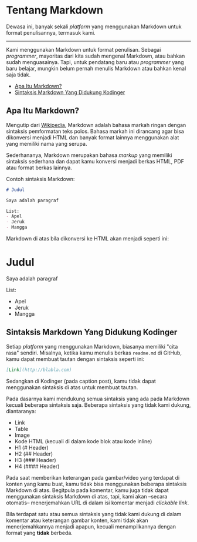 # Tentang Markdown 

Dewasa ini, banyak sekali *platform* yang menggunakan Markdown untuk format penulisannya, termasuk kami.

---

Kami menggunakan Markdown untuk format penulisan. Sebagai *programmer*, mayoritas dari kita sudah mengenal Markdown, atau bahkan sudah menguasainya. Tapi, untuk pendatang baru atau *programmer* yang baru belajar, mungkin belum pernah menulis Markdown atau bahkan kenal saja tidak.

- [Apa Itu Markdown?](#what-is-markdown)
- [Sintaksis Markdown Yang Didukung Kodinger](#supported-markdown)

<a name="what-is-markdown"></a>
## Apa Itu Markdown?
Mengutip dari [Wikipedia][0], Markdown adalah bahasa markah ringan dengan sintaksis pemformatan teks polos. Bahasa markah ini dirancang agar bisa dikonversi menjadi HTML dan banyak format lainnya menggunakan alat yang memiliki nama yang serupa. 

Sederhananya, Markdown merupakan bahasa *markup* yang memiliki sintaksis sederhana dan dapat kamu konversi menjadi berkas HTML, PDF atau format berkas lainnya.

Contoh sintaksis Markdown:
```markdown
# Judul

Saya adalah paragraf

List:
- Apel
- Jeruk
- Mangga
```

Markdown di atas bila dikonversi ke HTML akan menjadi seperti ini:

# Judul

Saya adalah paragraf

List:
- Apel
- Jeruk
- Mangga

<a name="supported-markdown"></a>
## Sintaksis Markdown Yang Didukung Kodinger

Setiap *platform* yang menggunakan Markdown, biasanya memiliki "cita rasa" sendiri. Misalnya, ketika kamu menulis berkas `readme.md` di GitHub, kamu dapat membuat tautan dengan sintaksis seperti ini:

```markdown
[Link](http://blabla.com)
```

Sedangkan di Kodinger (pada caption post), kamu tidak dapat menggunakan sintaksis di atas untuk membuat tautan. 

Pada dasarnya kami mendukung semua sintaksis yang ada pada Markdown kecuali beberapa sintaksis saja. Beberapa sintaksis yang tidak kami dukung, diantaranya:
- Link
- Table
- Image
- Kode HTML (kecuali di dalam kode blok atau kode inline)
- H1 (# Header)
- H2 (## Header)
- H3 (### Header)
- H4 (#### Header)

Pada saat memberikan keterangan pada gambar/video yang terdapat di konten yang kamu buat, kamu tidak bisa menggunakan beberapa sintaksis Markdown di atas. Begitpula pada komentar, kamu juga tidak dapat menggunakan sintaksis Markdown di atas, tapi, kami akan –secara otomatis– menerjemahkan URL di dalam isi komentar menjadi *clickable link*.

Bila terdapat satu atau semua sintaksis yang tidak kami dukung di dalam komentar atau keterangan gambar konten, kami tidak akan menerjemahkannya menjadi apapun, kecuali menampilkannya dengan format yang **tidak** berbeda.

[0]: https://id.wikipedia.org/wiki/Markdown